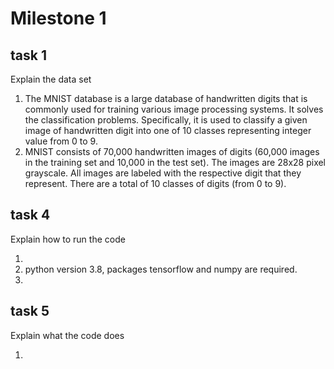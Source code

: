 # Milestone 1
## task 1 
Explain the data set

1. The MNIST database is a large database of handwritten digits that is commonly used for training various image processing systems. 
It solves the classification problems. Specifically, it is used to classify a given image of handwritten digit into one of 10 classes 
representing integer value from 0 to 9.
2. MNIST consists of 70,000 handwritten images of digits (60,000 images in the training set and 10,000 in the test set). The images are
28x28 pixel grayscale. All images are labeled with the respective digit that they represent. There are a total of 10 classes of digits (from 0 to 9).

## task 4
Explain how to run the code

1. 
2. python version 3.8, packages tensorflow and numpy are required.
3.

## task 5
Explain what the code does

1. 

